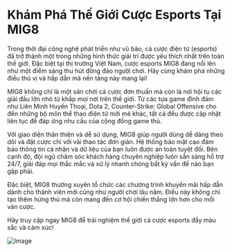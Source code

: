 # Khám Phá Thế Giới Cược Esports Tại MIG8

Trong thời đại công nghệ phát triển như vũ bão, cá cược điện tử (esports) đã trở thành một trong những hình thức giải trí được yêu thích nhất trên toàn thế giới. Đặc biệt tại thị trường Việt Nam, cược esports MIG8 đang nổi lên như một điểm sáng thu hút đông đảo người chơi. Hãy cùng khám phá những điều thú vị và hấp dẫn mà nền tảng này mang lại!

MIG8 không chỉ là một sân chơi cá cược đơn thuần mà còn là nơi hội tụ các giải đấu lớn nhỏ từ khắp mọi nơi trên thế giới. Từ các tựa game đình đám như Liên Minh Huyền Thoại, Dota 2, Counter-Strike: Global Offensive cho đến những bộ môn thể thao điện tử mới mẻ khác, tất cả đều được cập nhật liên tục để đáp ứng nhu cầu của cộng đồng game thủ.

Với giao diện thân thiện và dễ sử dụng, MIG8 giúp người dùng dễ dàng theo dõi và đặt cược chỉ với vài thao tác đơn giản. Hệ thống bảo mật cao đảm bảo thông tin cá nhân và dữ liệu của bạn luôn được an toàn tuyệt đối. Bên cạnh đó, đội ngũ chăm sóc khách hàng chuyên nghiệp luôn sẵn sàng hỗ trợ 24/7, giải đáp mọi thắc mắc và xử lý nhanh chóng bất kỳ vấn đề nào bạn gặp phải.

Đặc biệt, MIG8 thường xuyên tổ chức các chương trình khuyến mãi hấp dẫn dành cho thành viên mới cũng như người chơi lâu năm. Điều này không chỉ tạo thêm hứng thú mà còn mang đến cơ hội chiến thắng lớn hơn cho mỗi ván cược.

Hãy truy cập ngay MIG8 để trải nghiệm thế giới cá cược esports đầy màu sắc và cảm xúc! 

![Image](https://github.com/user-attachments/assets/bd51ea9f-0666-407b-a7a7-98ead6de688c)